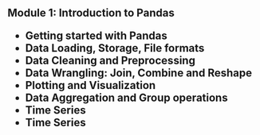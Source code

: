 <h2>Module 1: Introduction to Pandas
<ul>
<li>
    Getting started with Pandas
</li>

<li>
    Data Loading, Storage, File formats
</li>

<li>
    Data Cleaning and Preprocessing
</li>

<li>
    Data Wrangling: Join, Combine and Reshape
</li>

<li>
    Plotting and Visualization
</li>

<li>
    Data Aggregation and Group operations
</li>

<li>
    Time Series
</li>

<li>
    Time Series
</li>


<ul>
